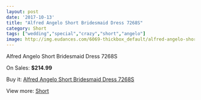 ```yaml
---
layout: post
date: '2017-10-13'
title: "Alfred Angelo Short Bridesmaid Dress 7268S"
category: Short
tags: ["wedding","special","crazy","short","angelo"]
image: http://img.eudances.com/6069-thickbox_default/alfred-angelo-short-bridesmaid-dress-7268s.jpg
---
```

Alfred Angelo Short Bridesmaid Dress 7268S

On Sales: **$214.99**
<a href="https://www.eudances.com/en/short/2162-alfred-angelo-short-bridesmaid-dress-7268s.html"><amp-img layout="responsive" width="600" height="600" src="//img.eudances.com/6069-thickbox_default/alfred-angelo-short-bridesmaid-dress-7268s.jpg" alt="Alfred Angelo Short Bridesmaid Dress 7268S 0" /></a>
<a href="https://www.eudances.com/en/short/2162-alfred-angelo-short-bridesmaid-dress-7268s.html"><amp-img layout="responsive" width="600" height="600" src="//img.eudances.com/6070-thickbox_default/alfred-angelo-short-bridesmaid-dress-7268s.jpg" alt="Alfred Angelo Short Bridesmaid Dress 7268S 1" /></a>

Buy it: [Alfred Angelo Short Bridesmaid Dress 7268S](https://www.eudances.com/en/short/2162-alfred-angelo-short-bridesmaid-dress-7268s.html "Alfred Angelo Short Bridesmaid Dress 7268S")

View more: [Short](https://www.eudances.com/en/25-short "Short")